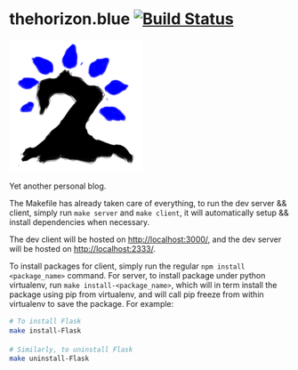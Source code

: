 # thehorizon.blue [![Build Status](https://travis-ci.com/Horizon-Blue/thehorizon.blue.svg?token=XV3X1fzXRsddUMeHcBWZ&branch=master)](https://travis-ci.com/Horizon-Blue/thehorizon.blue)
![ICON](./icon.png)

Yet another personal blog.

The Makefile has already taken care of everything, to run the dev server && client, simply run `make server` and `make client`, it will automatically setup && install dependencies when necessary.

The dev client will be hosted on [http://localhost:3000/](http://localhost:3000/), and the dev server will be hosted on [http://localhost:2333/](http://localhost:2333/).

To install packages for client, simply run the regular `npm install <package_name>` command. For server, to install package under python virtualenv, run `make install-<package_name>`, which will in term install the package using pip from virtualenv, and will call pip freeze from within virtualenv to save the package. For example:
```bash
# To install Flask
make install-Flask

# Similarly, to uninstall Flask
make uninstall-Flask
```
